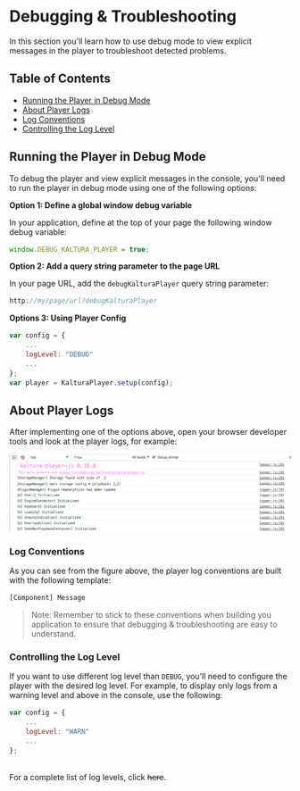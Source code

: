# Debugging & Troubleshooting

In this section you'll learn how to use debug mode to view explicit messages in the player to troubleshoot detected problems.

## Table of Contents
  * [Running the Player in Debug Mode](#running-the-player-in-debug-mode)
  * [About Player Logs](#about-player-logs)
  * [Log Conventions](#log-conventions)
  * [Controlling the Log Level](#controlling-the-log-level)
    
## Running the Player in Debug Mode

To debug the player and view explicit messages in the console, you'll need to run the player in debug mode using one of the following options:

**Option 1: Define a global window debug variable**

In your application, define at the top of your page the following window debug variable:
```js
window.DEBUG_KALTURA_PLAYER = true;
```
**Option 2: Add a query string parameter to the page URL**

In your page URL, add the `debugKalturaPlayer` query string parameter:
```js
http://my/page/url?debugKalturaPlayer
```
**Options 3: Using Player Config**
```js
var config = {
    ...
    logLevel: "DEBUG"
    ...
};
var player = KalturaPlayer.setup(config);
```

## About Player Logs  

After implementing one of the options above, open your browser developer tools and look at the player logs, for example:

![player console logs](./images/console-logs-example.png)

### Log Conventions  

As you can see from the figure above, the player log conventions are built with the following template:
```bash
[Component] Message
```
>Note: Remember to stick to these conventions when building you application to ensure that debugging & troubleshooting are easy to understand.

### Controlling the Log Level 

If you want to use different log level than `DEBUG`, you'll need to configure the player with the desired log level. For example, to display only logs from a warning level and above in the console, use the following:

```js
var config = {
    ...
    logLevel: "WARN"
    ...
};
```
<br>For a complete list of log levels, click ~~here~~.




